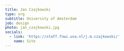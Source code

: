 ```yaml
---
title: Jan Czajkowski
type: org
subtitle: University of Amsterdam
job: design
photo: jan_czajkowski.jpg
socials:
  - link: 'https://staff.fnwi.uva.nl/j.m.czajkowski/'
    name: Site
---
```

